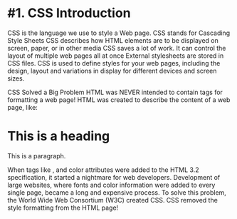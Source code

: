<h1>#1. CSS Introduction</h2>

CSS is the language we use to style a Web page.
CSS stands for Cascading Style Sheets
CSS describes how HTML elements are to be displayed on screen, paper, or in other media
CSS saves a lot of work. It can control the layout of multiple web pages all at once
External stylesheets are stored in CSS files.
CSS is used to define styles for your web pages, including the design, layout and variations in display for different devices and screen sizes.

CSS Solved a Big Problem
HTML was NEVER intended to contain tags for formatting a web page! HTML was created to describe the content of a web page, like:

<p><h1>This is a heading</h1></p>
<p><p>This is a paragraph.</p></p>

When tags like <font>, and color attributes were added to the HTML 3.2 specification, it started a nightmare for web developers. Development of large websites, where fonts and color information were added to every single page, became a long and expensive process.
To solve this problem, the World Wide Web Consortium (W3C) created CSS. CSS removed the style formatting from the HTML page!
